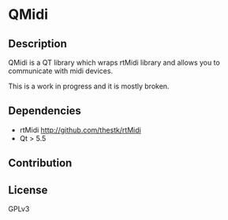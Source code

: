 QMidi
===

Description
---
QMidi is a QT library which wraps rtMidi library and allows you to communicate with midi devices.

This is a work in progress and it is mostly broken.

Dependencies
---
* rtMidi <http://github.com/thestk/rtMidi>
* Qt > 5.5

Contribution
---

License
---
GPLv3
